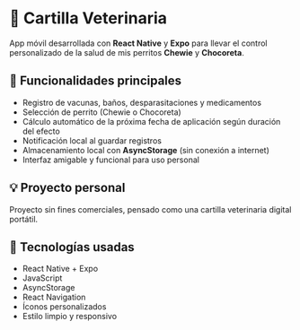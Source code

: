 # 🐾 Cartilla Veterinaria

App móvil desarrollada con **React Native** y **Expo** para llevar el control personalizado de la salud de mis perritos **Chewie** y **Chocoreta**.

## 📱 Funcionalidades principales

- Registro de vacunas, baños, desparasitaciones y medicamentos  
- Selección de perrito (Chewie o Chocoreta)  
- Cálculo automático de la próxima fecha de aplicación según duración del efecto  
- Notificación local al guardar registros  
- Almacenamiento local con **AsyncStorage** (sin conexión a internet)  
- Interfaz amigable y funcional para uso personal  

## 💡 Proyecto personal  
Proyecto sin fines comerciales, pensado como una cartilla veterinaria digital portátil.

## 🔧 Tecnologías usadas

- React Native + Expo  
- JavaScript  
- AsyncStorage  
- React Navigation  
- Íconos personalizados  
- Estilo limpio y responsivo  
